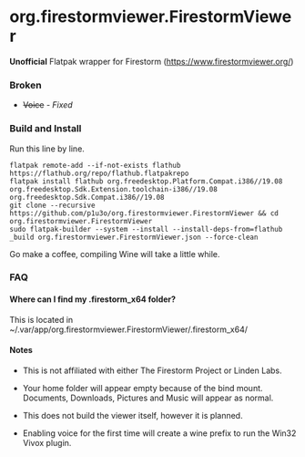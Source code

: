# org.firestormviewer.FirestormViewer

**Unofficial** Flatpak wrapper for Firestorm (https://www.firestormviewer.org/)

### Broken
* ~~Voice~~ *- Fixed*

### Build and Install
Run this line by line.

```shell
flatpak remote-add --if-not-exists flathub https://flathub.org/repo/flathub.flatpakrepo
flatpak install flathub org.freedesktop.Platform.Compat.i386//19.08 org.freedesktop.Sdk.Extension.toolchain-i386//19.08 org.freedesktop.Sdk.Compat.i386//19.08
git clone --recursive https://github.com/p1u3o/org.firestormviewer.FirestormViewer && cd org.firestormviewer.FirestormViewer
sudo flatpak-builder --system --install --install-deps-from=flathub _build org.firestormviewer.FirestormViewer.json --force-clean
```

Go make a coffee, compiling Wine will take a little while.

### FAQ

#### Where can I find my .firestorm_x64 folder?

This is located in ~/.var/app/org.firestormviewer.FirestormViewer/.firestorm_x64/


#### Notes
* This is not affiliated with either The Firestorm Project or Linden Labs.

* Your home folder will appear empty because of the bind mount. Documents, Downloads, Pictures and Music will appear as normal.

* This does not build the viewer itself, however it is planned.

* Enabling voice for the first time will create a wine prefix to run the Win32 Vivox plugin.
